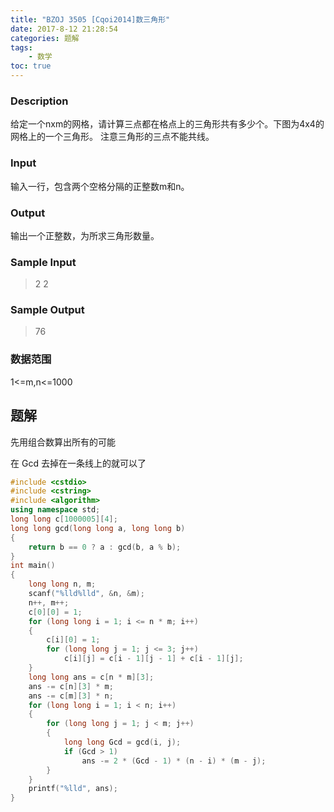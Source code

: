 ```yaml
---
title: "BZOJ 3505 [Cqoi2014]数三角形"
date: 2017-8-12 21:28:54
categories: 题解
tags:
    - 数学
toc: true
---
```


### Description
给定一个nxm的网格，请计算三点都在格点上的三角形共有多少个。下图为4x4的网格上的一个三角形。
注意三角形的三点不能共线。
<!--more-->
### Input
输入一行，包含两个空格分隔的正整数m和n。

### Output
输出一个正整数，为所求三角形数量。

### Sample Input
>2 2

### Sample Output
>76

### 数据范围
1<=m,n<=1000



## 题解

先用组合数算出所有的可能  

在 Gcd 去掉在一条线上的就可以了

```c++
#include <cstdio>
#include <cstring>
#include <algorithm>
using namespace std;
long long c[1000005][4];
long long gcd(long long a, long long b)
{
    return b == 0 ? a : gcd(b, a % b);
}
int main()
{
    long long n, m;
    scanf("%lld%lld", &n, &m);
    n++, m++;
    c[0][0] = 1;
    for (long long i = 1; i <= n * m; i++)
    {
        c[i][0] = 1;
        for (long long j = 1; j <= 3; j++)
            c[i][j] = c[i - 1][j - 1] + c[i - 1][j];
    }
    long long ans = c[n * m][3];
    ans -= c[n][3] * m;
    ans -= c[m][3] * n;
    for (long long i = 1; i < n; i++)
    {
        for (long long j = 1; j < m; j++)
        {
            long long Gcd = gcd(i, j);
            if (Gcd > 1)
                ans -= 2 * (Gcd - 1) * (n - i) * (m - j);
        }
    }
    printf("%lld", ans);
}
﻿
```


